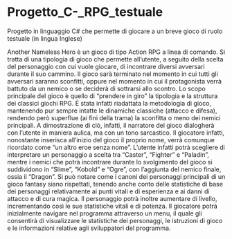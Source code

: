 # Progetto_C-_RPG_testuale
Progetto in linguaggio C# che permette di giocare a un breve gioco di ruolo testuale (in lingua Inglese)

Another Nameless Hero è un gioco di tipo Action RPG a linea di comando. Si tratta di 
una tipologia di gioco che permette all’utente, a seguito della scelta del personaggio 
con cui vuole giocare, di incontrare diversi avversari durante il suo cammino. Il gioco 
sarà terminato nel momento in cui tutti gli avversari saranno sconfitti, oppure nel 
momento in cui il protagonista verrà battuto da un nemico o se deciderà di sottrarsi allo 
scontro. 
Lo scopo principale del gioco è quello di “prendere in giro” la tipologia e la struttura 
dei classici giochi RPG. È stata infatti riadattata la metodologia di gioco, mantenendo 
pur sempre intatte le dinamiche classiche (attacco e difesa), rendendo però superflue 
(ai fini della trama) la sconfitta o meno dei nemici principali. A dimostrazione di ciò, 
infatti, il narratore del gioco dialogherà con l’utente in maniera aulica, ma con un tono 
sarcastico. Il giocatore infatti, nonostante inserisca all’inizio del gioco il proprio nome, 
verrà comunque ricordato come “un altro eroe senza nome”. 
L’utente infatti potrà scegliere di interpretare un personaggio a scelta tra “Caster”, 
“Fighter” e “Paladin”, mentre i nemici che potrà incontrare durante lo svolgimento del 
gioco si suddividono in “Slime”, “Kobold” e “Ogre”, con l’aggiunta del nemico finale, 
ossia il “Dragon”. Si può notare come i canoni dei personaggi principali di un gioco 
fantasy siano rispettati, tenendo anche conto delle statistiche di base dei personaggi 
relativamente ai punti vitali e di esperienza e ai danni di attacco e di cura magica.
Il personaggio potrà inoltre aumentare di livello, 
incrementando così le sue statistiche vitali e di potenza.
Il giocatore potrà inizialmente navigare nel programma attraverso un menu, il 
quale gli consentirà di visualizzare le statistiche dei personaggi, le istruzioni di gioco e 
le informazioni relative agli sviluppatori del programma. 
